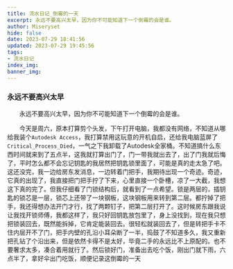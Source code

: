 ```yaml
---
title: 流水日记_倒霉的一天
excerpt: 永远不要高兴太早，因为你不可能知道下一个倒霉的会是谁。
author: Miseryset
hide: false
date: 2023-07-29 18:41:56
updated: 2023-07-29 19:45:56
tags:
- 流水日记
index_img:
banner_img:
---
```

### 永远不要高兴太早

&emsp;&emsp;永远不要高兴太早，因为你不可能知道下一个倒霉的会是谁。

&emsp;&emsp;今天是周六，原本打算剪个头发，下午打开电脑，我都没有网络，不知道从哪给我装个`Autodesk Access`，我打算禁用这玩意的开机自启，还给我电脑蓝屏了`Critical_Process_Died`，一气之下我卸载了Autodesk全家桶。不知道搞什么东西时间就来到了五点半，这我就打算出门了，门一带我就出去了，出了门我就后悔了，平时怎么都不会忘记钥匙的我居然把钥匙锁里面了，可能是真的走太急了吧。这还没完，我一边给房东发消息，一边转着门把手，我期待出现一个奇迹。奇迹，它真的出现了，我直接把门把手拧了下来，心里直接一个卧槽，凉了一大截，我想这下真的完了。但我仔细看了门锁结构后，就看到了一点希望。锁是两层的，插钥匙的锁芯是一层，锁芯上还带了一块钢板，这块钢板用来转到第二层。都拧掉了把手，我还得想办法开门才行，找了两颗钉子，把第二层打开了。这时候房东跟我说让我找开锁师傅，我都这样了，我只好回钥匙放包里了，身上没找到，现在我只想把锁装回去，既然能拆掉，它肯定能装回去。很轻松就装回去了，但是转把手卡不住内层开不了门，把手内壁的孔沿小耳朵断了一半，捣鼓了不知道多久，我又重新把孔钻了个沿出来，但是依然卡得不是太好，毕竟二手的永远比不上原配的。也不要奢求太多，凑合着用就行了。然后锁好门，准备出去吃个饭，刚出门就下雨，六点半了，拿好伞出门吃饭，顺便记录这倒霉的一天